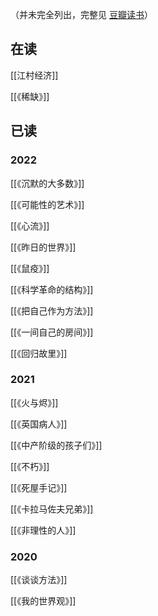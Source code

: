 ---
---

（并未完全列出，完整见 [豆瓣读书](https://book.douban.com/people/Gnblink/)）


## 在读

[[江村经济]]

[[《稀缺》]]

## 已读

### 2022


[[《沉默的大多数》]]

[[《可能性的艺术》]]

[[《心流》]]

[[《昨日的世界》]]

[[《鼠疫》]]

[[《科学革命的结构》]]

[[《把自己作为方法》]]

[[《一间自己的房间》]]

[[《回归故里》]]

### 2021
[[《火与烬》]]

[[《英国病人》]]

[[《中产阶级的孩子们》]]

[[《不朽》]]

[[《死屋手记》]]

[[《卡拉马佐夫兄弟》]]

[[《非理性的人》]]



### 2020
[[《谈谈方法》]]

[[《我的世界观》]]

